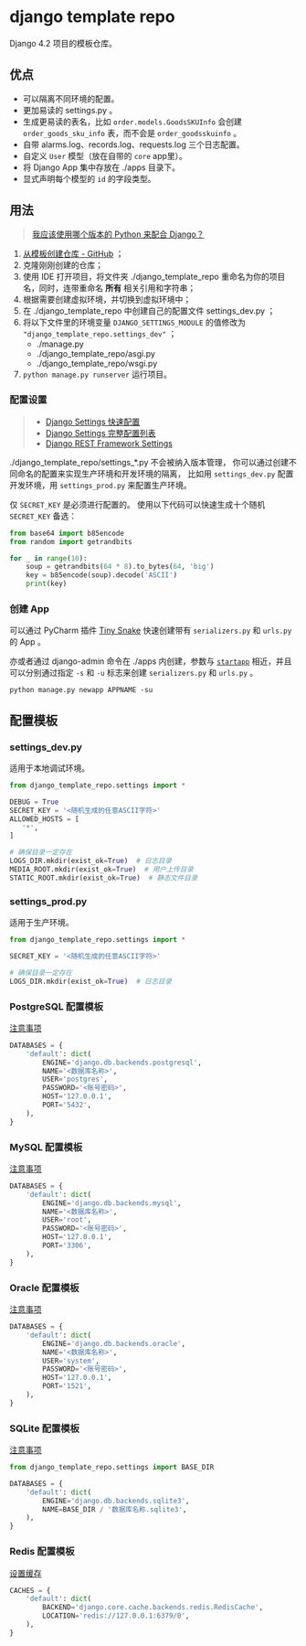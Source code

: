 # django template repo

Django 4.2 项目的模板仓库。

## 优点

- 可以隔离不同环境的配置。
- 更加易读的 settings.py 。
- 生成更易读的表名，比如 `order.models.GoodsSKUInfo` 会创建 `order_goods_sku_info` 表，而不会是 `order_goodsskuinfo` 。
- 自带 alarms.log、records.log、requests.log 三个日志配置。
- 自定义 `User` 模型（放在自带的 `core` app里）。
- 将 Django App 集中存放在 ./apps 目录下。
- 显式声明每个模型的 `id` 的字段类型。

## 用法

> [我应该使用哪个版本的 Python 来配合 Django？](https://docs.djangoproject.com/zh-hans/4.2/faq/install/#what-python-version-can-i-use-with-django)

1. [从模板创建仓库 - GitHub](https://docs.github.com/zh/repositories/creating-and-managing-repositories/creating-a-repository-from-a-template) ；
2. 克隆刚刚创建的仓库；
3. 使用 IDE 打开项目，将文件夹 ./django_template_repo 重命名为你的项目名，同时，连带重命名 **所有** 相关引用和字符串；
4. 根据需要创建虚拟环境，并切换到虚拟环境中；
5. 在 ./django_template_repo 中创建自己的配置文件 settings_dev.py ；
6. 将以下文件里的环境变量 `DJANGO_SETTINGS_MODULE` 的值修改为 `"django_template_repo.settings_dev"` ；
   - ./manage.py
   - ./django_template_repo/asgi.py
   - ./django_template_repo/wsgi.py
7. `python manage.py runserver` 运行项目。

### 配置设置

> - [Django Settings 快速配置](https://docs.djangoproject.com/zh-hans/4.2/topics/settings/)
> - [Django Settings 完整配置列表](https://docs.djangoproject.com/zh-hans/4.2/ref/settings/)
> - [Django REST Framework Settings](https://www.django-rest-framework.org/api-guide/settings/)

./django_template_repo/settings_*.py 不会被纳入版本管理，
你可以通过创建不同命名的配置来实现生产环境和开发环境的隔离，
比如用 `settings_dev.py` 配置开发环境，用 `settings_prod.py` 来配置生产环境。

仅 `SECRET_KEY` 是必须进行配置的。
使用以下代码可以快速生成十个随机 `SECRET_KEY` 备选：

```python
from base64 import b85encode
from random import getrandbits

for _ in range(10):
    soup = getrandbits(64 * 8).to_bytes(64, 'big')
    key = b85encode(soup).decode('ASCII')
    print(key)
```

### 创建 App

可以通过 PyCharm 插件 [Tiny Snake](https://plugins.jetbrains.com/plugin/24140-tiny-snake/)
快速创建带有 `serializers.py` 和 `urls.py` 的 App 。

亦或者通过 django-admin 命令在 ./apps 内创建，参数与
[`startapp`](https://docs.djangoproject.com/zh-hans/4.2/ref/django-admin/#startapp)
相近，并且可以分别通过指定 `-s` 和 `-u` 标志来创建 `serializers.py` 和 `urls.py` 。

```shell
python manage.py newapp APPNAME -su
```

## 配置模板

### settings_dev.py

适用于本地调试环境。

```python
from django_template_repo.settings import *

DEBUG = True
SECRET_KEY = '<随机生成的任意ASCII字符>'
ALLOWED_HOSTS = [
   '*',
]

# 确保目录一定存在
LOGS_DIR.mkdir(exist_ok=True)  # 日志目录
MEDIA_ROOT.mkdir(exist_ok=True)  # 用户上传目录
STATIC_ROOT.mkdir(exist_ok=True)  # 静态文件目录
```

### settings_prod.py

适用于生产环境。

```python
from django_template_repo.settings import *

SECRET_KEY = '<随机生成的任意ASCII字符>'

# 确保目录一定存在
LOGS_DIR.mkdir(exist_ok=True)  # 日志目录
```

### PostgreSQL 配置模板

[注意事项](https://docs.djangoproject.com/zh-hans/4.2/ref/databases/#postgresql-notes)

```python
DATABASES = {
    'default': dict(
        ENGINE='django.db.backends.postgresql',
        NAME='<数据库名称>',
        USER='postgres',
        PASSWORD='<账号密码>',
        HOST='127.0.0.1',
        PORT='5432',
    ),
}
```

### MySQL 配置模板

[注意事项](https://docs.djangoproject.com/zh-hans/4.2/ref/databases/#mysql-notes)

```python
DATABASES = {
    'default': dict(
        ENGINE='django.db.backends.mysql',
        NAME='<数据库名称>',
        USER='root',
        PASSWORD='<账号密码>',
        HOST='127.0.0.1',
        PORT='3306',
    ),
}
```

### Oracle 配置模板

[注意事项](https://docs.djangoproject.com/zh-hans/4.2/ref/databases/#oracle-notes)

```python
DATABASES = {
    'default': dict(
        ENGINE='django.db.backends.oracle',
        NAME='<数据库名称>',
        USER='system',
        PASSWORD='<账号密码>',
        HOST='127.0.0.1',
        PORT='1521',
    ),
}
```

### SQLite 配置模板

[注意事项](https://docs.djangoproject.com/zh-hans/4.2/ref/databases/#sqlite-notes)

```python
from django_template_repo.settings import BASE_DIR

DATABASES = {
    'default': dict(
        ENGINE='django.db.backends.sqlite3',
        NAME=BASE_DIR / '数据库名称.sqlite3',
    ),
}
```

### Redis 配置模板

[设置缓存](https://docs.djangoproject.com/zh-hans/4.2/topics/cache/#redis)

```python
CACHES = {
    'default': dict(
        BACKEND='django.core.cache.backends.redis.RedisCache',
        LOCATION='redis://127.0.0.1:6379/0',
    ),
}
```
